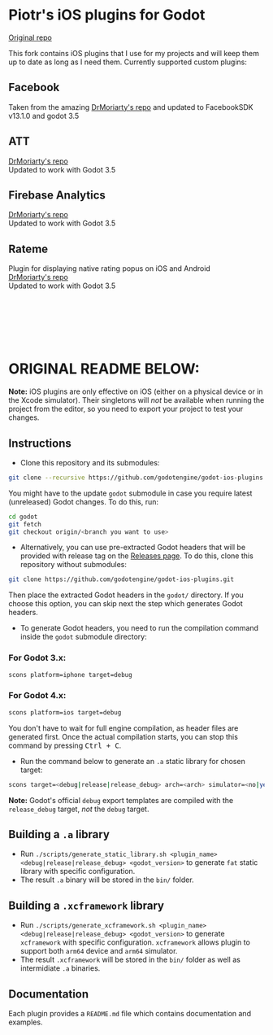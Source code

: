 # Piotr's iOS plugins for Godot

[Original repo](https://github.com/godotengine/godot-ios-plugins)

This fork contains iOS plugins that I use for my projects and will keep them up to date as long as I need them.
Currently supported custom plugins:

## Facebook
Taken from the amazing [DrMoriarty's repo](https://github.com/DrMoriarty/godot-facebook) and updated to FacebookSDK v13.1.0 and godot 3.5

## ATT
[DrMoriarty's repo](https://github.com/DrMoriarty/godot-ios-att) <br/>
Updated to work with Godot 3.5

## Firebase Analytics
[DrMoriarty's repo](https://github.com/DrMoriarty/godot-firebase-analytics) <br/>
Updated to work with Godot 3.5

## Rateme
Plugin for displaying native rating popus on iOS and Android <br/>
[DrMoriarty's repo](https://github.com/DrMoriarty/godot-rateme) <br/>
Updated to work with Godot 3.5

<br/><br/><br/><br/><br/>

# ORIGINAL README BELOW:

**Note:** iOS plugins are only effective on iOS (either on a physical device or
in the Xcode simulator). Their singletons will *not* be available when running
the project from the editor, so you need to export your project to test your changes.

## Instructions

- Clone this repository and its submodules:

```bash
git clone --recursive https://github.com/godotengine/godot-ios-plugins.git
```

You might have to the update `godot` submodule in case you require latest (unreleased) Godot changes. To do this, run:

```bash
cd godot
git fetch
git checkout origin/<branch you want to use>
```

- Alternatively, you can use pre-extracted Godot headers that will be provided
  with release tag on the [Releases page](https://github.com/godotengine/godot-ios-plugins/releases).
  To do this, clone this repository without submodules:

```bash
git clone https://github.com/godotengine/godot-ios-plugins.git
```

Then place the extracted Godot headers in the `godot/` directory.
If you choose this option, you can skip next the step which generates Godot headers.

- To generate Godot headers, you need to run the compilation command inside the `godot` submodule directory:

### For Godot 3.x:

```bash
scons platform=iphone target=debug
```

### For Godot 4.x:

```bash
scons platform=ios target=debug
```

You don't have to wait for full engine compilation, as header files are generated first.
Once the actual compilation starts, you can stop this command by pressing <kbd>Ctrl + C</kbd>.

- Run the command below to generate an `.a` static library for chosen target:

```bash
scons target=<debug|release|release_debug> arch=<arch> simulator=<no|yes> plugin=<plugin_name> version=<3.x|4.0>
```

**Note:** Godot's official `debug` export templates are compiled with the `release_debug` target, *not* the `debug` target.

## Building a `.a` library

- Run `./scripts/generate_static_library.sh <plugin_name> <debug|release|release_debug> <godot_version>`
  to generate `fat` static library with specific configuration.
- The result `.a` binary will be stored in the `bin/` folder.

## Building a `.xcframework` library

- Run `./scripts/generate_xcframework.sh <plugin_name> <debug|release|release_debug> <godot_version>`
  to generate `xcframework` with specific configuration.
  `xcframework` allows plugin to support both `arm64` device and `arm64` simulator.
- The result `.xcframework` will be stored in the `bin/` folder as well as intermidiate `.a` binaries.

## Documentation

Each plugin provides a `README.md` file which contains documentation and examples.
